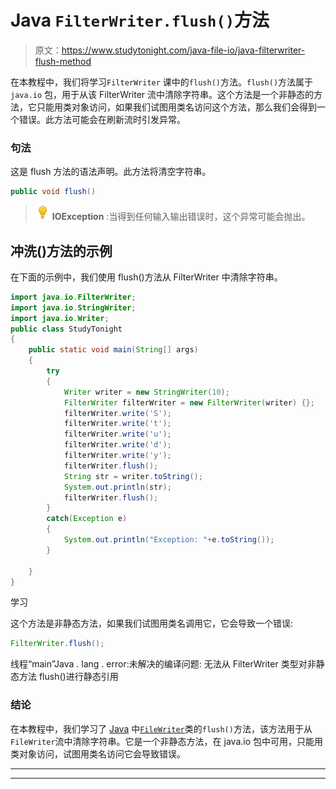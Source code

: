 # Java `FilterWriter.flush()`方法

> 原文：<https://www.studytonight.com/java-file-io/java-filterwriter-flush-method>

在本教程中，我们将学习`FilterWriter` 课中的`flush()`方法。`flush()`方法属于`java.io` 包，用于从该 FilterWriter 流中清除字符串。这个方法是一个非静态的方法，它只能用类对象访问，如果我们试图用类名访问这个方法，那么我们会得到一个错误。此方法可能会在刷新流时引发异常。

### 句法

这是 flush 方法的语法声明。此方法将清空字符串。

```java
public void flush()
```

> ![enlightened](img/bcefbc0bebd753ed2a05f55c0b74d9f0.png "enlightened") **IOException** :当得到任何输入输出错误时，这个异常可能会抛出。

## 冲洗()方法的示例

在下面的示例中，我们使用 flush()方法从 FilterWriter 中清除字符串。

```java
import java.io.FilterWriter;
import java.io.StringWriter;
import java.io.Writer;
public class StudyTonight
{
	public static void main(String[] args) 
	{
		try
		{
			Writer writer = new StringWriter(10);
			FilterWriter filterWriter = new FilterWriter(writer) {};
			filterWriter.write('S');
			filterWriter.write('t');
			filterWriter.write('u');
			filterWriter.write('d');
			filterWriter.write('y');
			filterWriter.flush();
			String str = writer.toString();
			System.out.println(str);
			filterWriter.flush();
		}
		catch(Exception e)
		{
			System.out.println("Exception: "+e.toString());
		}

	}
}
```

学习

这个方法是非静态方法，如果我们试图用类名调用它，它会导致一个错误:

```java
FilterWriter.flush();
```

线程“main”Java . lang . error:未解决的编译问题:
无法从 FilterWriter 类型对非静态方法 flush()进行静态引用

### 结论

在本教程中，我们学习了 [Java](https://www.studytonight.com/java/) 中[`FileWriter`](https://www.studytonight.com/java-file-io/java-filewriter-class)类的`flush()`方法，该方法用于从`FileWriter`流中清除字符串。它是一个非静态方法，在 java.io 包中可用，只能用类对象访问，试图用类名访问它会导致错误。

* * *

* * *